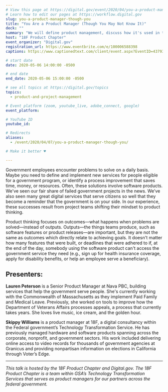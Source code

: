 ```yaml
---
# View this page at https://digital.gov/event/2020/04/you-a-product-manager-though-you
# Learn how to edit our pages at https://workflow.digital.gov
slug: you-a-product-manager-though-you
title: "You Are a Product Manager (Though You May Not Know It)"
deck: ""
summary: "We will define product management, discuss how it's used in the government context through a case study, and arm listeners with practices to use and evangelize product thinking."
host: "18F Product Chapter"
event_organizer: "Digital.gov"
registration_url: https://www.eventbrite.com/e/100006588398
captions: https://www.captionedtext.com/client/event.aspx?EventID=4379399&CustomerID=321

# start date
date: 2020-05-06 14:00:00 -0500

# end date
end_date: 2020-05-06 15:00:00 -0500

# see all topics at https://digital.gov/topics
topics: 
  - product-and-project-management

# Event platform (zoom, youtube_live, adobe_connect, google)
event_platform: 

# YouTube ID
youtube_id: 

# Redirects
aliases:
  - /event/2020/04/07/you-a-product-manager-though-you/

# Make it better ♥

---
```


Government employees encounter problems to solve on a daily basis. Maybe you need to define and implement new services for people eligible for a government program, or identify a process improvement that saves time, money, or resources. Often, these solutions involve software products. We've seen our fair share of failed government projects in the news. We’ve also seen many great digital services that serve citizens so well that they become a reminder that the government is on your side. In our experience, these successes result from project teams shifting their mindset to product thinking.

Product thinking focuses on outcomes—what happens when problems are solved—instead of outputs. Outputs—the things teams produce, such as software features or product releases—are important, but they are not the same as outcomes which directly relate to achieving goals. It doesn't matter how many features that were built, or deadlines that were adhered to if, at the end of the day, somebody using the software product can't access the government service they need (e.g., sign up for health insurance coverage, apply for disability benefits, or help an employee serve a beneficiary).

## Presenters:

**Lauren Peterson** is a Senior Product Manager at Nava PBC, building services that help the government serve people. She's currently working with the Commonwealth of Massachusetts as they implement Paid Family and Medical Leave. Previously, she worked on tools to improve how the Department of Veterans Affairs processes appeals, a process that currently takes years. She loves live music, ice cream, and the golden hour.

**Skippy Williams** is a product manager at 18F, a digital consultancy within the Federal government’s Technology Transformation Service. He has previously managed hardware and software products spanning across the corporate, nonprofit, and government sectors. His work included delivering online access to video records for thousands of government agencies at Granicus and providing nonpartisan information on elections in California through Voter’s Edge.

---

*This talk is hosted by the 18F Product Chapter and Digital.gov. The 18F Product Chapter is a team within GSA’s Technology Transformation Services that serves as product managers for our partners across the federal government.*
